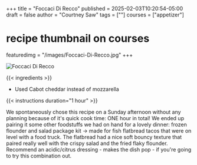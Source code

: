 +++
title = "Foccaci Di Recco"
published = 2025-02-03T10:20:54-05:00
draft = false
author = "Courtney Saw"
tags = [""]
courses = ["appetizer"]
# recipe thumbnail on courses
featuredimg = "/images/Foccaci-Di-Recco.jpg"
+++

<!-- image used on the recipe schema -->
![Foccaci Di Recco](/images/Foccaci-Di-Recco.jpg)

{{< ingredients >}}

* Used Cabot cheddar instead of mozzarella

{{< instructions duration="1 hour" >}}

We spontaneously chose this recipe on a Sunday afternoon without any planning because of it's quick cook time: ONE hour in total! We ended up pairing it some other foodstuffs we had on hand for a lovely dinner: frozen flounder and salad package kit -> made for fish flatbread tacos that were on level with a food truck. The flatbread had a nice soft bouncy texture that paired really well with the crispy salad and the fried flaky flounder. Recommend an acidic/citrus dressing - makes the dish pop - if you're going to try this combination out.
